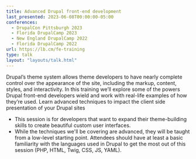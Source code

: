 ```yaml
---
title: Advanced Drupal front-end development
last_presented: 2023-06-08T00:00:00-05:00
conferences:
  - DrupalCon Pittsburgh 2023
  - Florida DrupalCamp 2023
  - New England DrupalCamp 2022
  - Florida DrupalCamp 2022
url: https://lb.cm/fe-training
type: talk
layout: "layouts/talk.html"
---
```

Drupal’s theme system allows theme developers to have nearly complete control over the appearance of the site, including the markup, content, styles, and interactivity. In this training we’ll explore some of the powers Drupal front-end developers wield and work with real-life examples of how they’re used. Learn advanced techniques to impact the client side presentation of your Drupal sites

- This session is for developers that want to expand their theme-building skills to create beautiful custom user interfaces.
- While the techniques we'll be covering are advanced, they will be taught from a low-level starting point. Attendees should have at least a basic familiarity with the languages used in Drupal to get the most out of this session (PHP, HTML, Twig, CSS, JS, YAML).
